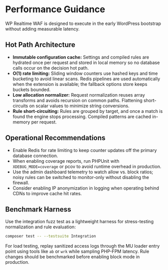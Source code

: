 # Performance Guidance

WP Realtime WAF is designed to execute in the early WordPress bootstrap without adding measurable latency.

## Hot Path Architecture

- **Immutable configuration cache:** Settings and compiled rules are hydrated once per request and stored in local memory so no database calls occur on the decision hot path.
- **O(1) rate limiting:** Sliding window counters use hashed keys and time bucketing to avoid linear scans. Redis pipelines are used automatically when the extension is available; the fallback options store keeps buckets bounded.
- **Low allocation normalizer:** Request normalization reuses array transforms and avoids recursion on common paths. Flattening short-circuits on scalar values to minimize string conversions.
- **Rule short-circuiting:** Rules are grouped by target, and once a match is found the engine stops processing. Compiled patterns are cached in-memory per request.

## Operational Recommendations

- Enable Redis for rate limiting to keep counter updates off the primary database connection.
- When enabling coverage reports, run PHPUnit with `XDEBUG_MODE=coverage` or pcov to avoid runtime overhead in production.
- Use the admin dashboard telemetry to watch allow vs. block ratios; noisy rules can be switched to monitor-only without disabling the firewall.
- Consider enabling IP anonymization in logging when operating behind CDNs to improve cache hit rates.

## Benchmark Harness

Use the integration fuzz test as a lightweight harness for stress-testing normalization and rule evaluation:

```bash
composer test -- --testsuite Integration
```

For load testing, replay sanitized access logs through the MU loader entry point using tools like `ab` or `wrk` while sampling PHP-FPM latency. Rule changes should be benchmarked before enabling block mode in production.
